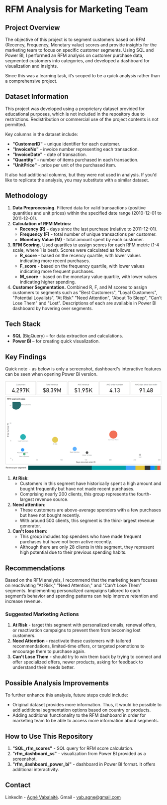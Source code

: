 # RFM Analysis for Marketing Team

## Project Overview

The objective of this project is to segment customers based on RFM (Recency, Frequency, Monetary value) scores and provide insights for the marketing team to focus on specific customer segments. Using SQL and Power BI, I performed an RFM analysis on customer purchase data, segmented customers into categories, and developed a dashboard for visualization and insights.

Since this was a learning task, it’s scoped to be a quick analysis rather than a comprehensive project.

## Dataset Information

This project was developed using a proprietary dataset provided for educational purposes, which is not included in the repository due to restrictions. Redistribution or commercial use of the project contents is not permitted.

Key columns in the dataset include:
- **"CustomerID"** - unique identifier for each customer.
- **"InvoiceNo"** - invoice number representing each transaction.
- **"InvoiceDate"** - date of transaction.
- **"Quantity"** - number of items purchased in each transaction.
- **"UnitPrice"** - price per unit of the purchased item.

It also had additional columns, but they were not used in analysis. If you'd like to replicate the analysis, you may substitute with a similar dataset.

## Methodology

1. **Data Preprocessing.** Filtered data for valid transactions (positive quantities and unit prices) within the specified date range (2010-12-01 to 2011-12-01).
2. **Calculation of RFM Metrics:**
    - **Recency (R)** - days since the last purchase (relative to 2011-12-01).
    - **Frequency (F)** - total number of unique transactions per customer.
    - **Monetary Value (M)** - total amount spent by each customer.
3. **RFM Scoring.** Used quartiles to assign scores for each RFM metric (1-4 scale, where 1 is best). Scores were calculated as follows:
    - **R_score** - based on the recency quartile, with lower values indicating more recent purchases.
    - **F_score** - based on the frequency quartile, with lower values indicating more frequent purchases.
    - **M_score** - based on the monetary value quartile, with lower values indicating higher spending.
4. **Customer Segmentation.** Combined R, F, and M scores to assign customers to segments such as "Best Customers", "Loyal Customers", "Potential Loyalists", "At Risk" "Need Attention", "About To Sleep", "Can't Lose Them" and "Lost". Descriptions of each are available in Power BI dashboard by hovering over segments. 

## Tech Stack

- **SQL** (BigQuery) – for data extraction and calculations.
- **Power BI** – for creating quick visualization.

## Key Findings

Quick note - as below is only a screenshot, dashboard's interactive features can be seen when opening Power Bi version. 

<div class="image-container">
    <img src="rfm_dashboard_ss.png" alt="RFM dashboard" />
</div>

1. **At Risk**:
    - Customers in this segment have historically spent a high amount and bought frequently but have not made recent purchases.
    - Comprising nearly 200 clients, this group represents the fourth-largest revenue source.
2. **Need attention**:
    - These customers are above-average spenders with a few purchases but have not bought recently.
    - With around 500 clients, this segment is the third-largest revenue generator.
3. **Can't lose them**:
    -  This group includes top spenders who have made frequent purchases but have not been active recently.
    -  Although there are only 28 clients in this segment, they represent high potential due to their previous spending habits.

## Recommendations

Based on the RFM analysis, I recommend that the marketing team focuses on reactivating "At Risk," "Need Attention," and "Can't Lose Them" segments. Implementing personalized campaigns tailored to each segment’s behavior and spending patterns can help improve retention and increase revenue.

### Suggested Marketing Actions

1. **At Risk** - target this segment with personalized emails, renewal offers, or reactivation campaigns to prevent them from becoming lost customers.
2. **Need Attention** - reactivate these customers with tailored recommendations, limited-time offers, or targeted promotions to encourage them to purchase again.
3. **Can't Lose Them** - should try to win them back by trying to connect and offer specialized offers, newer products, asking for feedback to understand their needs better. 

## Possible Analysis Improvements

To further enhance this analysis, future steps could include:
- Original dataset provides more information. Thus, it would be possible to add additional segmentation options based on country or products.
- Adding additional functionality to the RFM dashboard in order for marketing team to be able to access more information about segments. 

## How to Use This Repository

1. **"SQL_rfm_scores"** - SQL query for RFM score calculation.
2. **"rfm_dashboard_ss"** - visualization from Power BI provided as a screenshot.
3. **"rfm_dashboard_power_bi"** - dashboard in Power BI format. It offers additional interactivity. 

## Contact

LinkedIn - [Agnė Vabalaitė](www.linkedin.com/in/agnė-vabalaitė).
Gmail - vab.agne@gmail.com